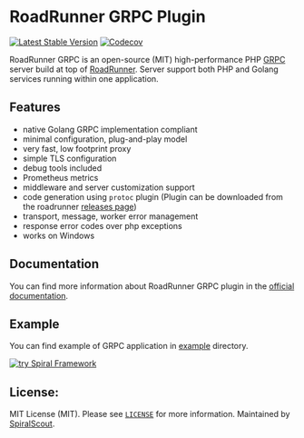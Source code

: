 # RoadRunner GRPC Plugin

[![Latest Stable Version](https://poser.pugx.org/spiral/roadrunner-grpc/version)](https://packagist.org/packages/spiral/roadrunner-grpc)
[![Codecov](https://codecov.io/gh/roadrunner-php/grpc/branch/3.x/graph/badge.svg)](https://codecov.io/gh/roadrunner-php/grpc/)

RoadRunner GRPC is an open-source (MIT) high-performance PHP [GRPC](https://grpc.io/) server build at top
of [RoadRunner](https://github.com/roadrunner-server/roadrunner). Server support both PHP and Golang services running within one
application.

## Features

- native Golang GRPC implementation compliant
- minimal configuration, plug-and-play model
- very fast, low footprint proxy
- simple TLS configuration
- debug tools included
- Prometheus metrics
- middleware and server customization support
- code generation using `protoc` plugin (Plugin can be downloaded from the
  roadrunner [releases page](https://github.com/roadrunner-server/roadrunner/releases))
- transport, message, worker error management
- response error codes over php exceptions
- works on Windows

## Documentation

You can find more information about RoadRunner GRPC plugin in the [official documentation](https://roadrunner.dev/docs/plugins-grpc).

## Example

You can find example of GRPC application in [example](./example/echo) directory.

<a href="https://spiral.dev/">
<img src="https://user-images.githubusercontent.com/773481/220979012-e67b74b5-3db1-41b7-bdb0-8a042587dedc.jpg" alt="try Spiral Framework" />
</a>

License:
--------
MIT License (MIT). Please see [`LICENSE`](./LICENSE) for more information. Maintained
by [SpiralScout](https://spiralscout.com).
